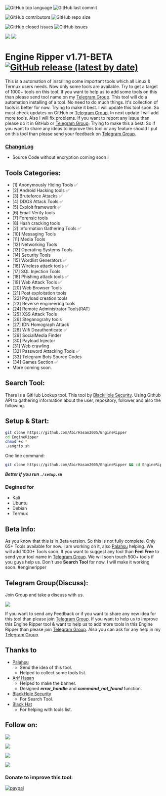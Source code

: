 ![GitHub top language](https://img.shields.io/github/languages/top/AbirHasan2005/EngineRipper)   ![GitHub last commit](https://img.shields.io/github/last-commit/AbirHasan2005/EngineRipper)

![GitHub contributors](https://img.shields.io/github/contributors/AbirHasan2005/EngineRipper)   ![GitHub repo size](https://img.shields.io/github/repo-size/AbirHasan2005/EngineRipper)

![GitHub closed issues](https://img.shields.io/github/issues-closed/AbirHasan2005/EngineRipper)   ![GitHub issues](https://img.shields.io/github/issues/AbirHasan2005/EngineRipper)

<a href="https://github.com/AbirHasan2005?tab=following"><img src="https://img.shields.io/github/followers/AbirHasan2005?style=social"></a>   <a href="https://github.com/AbirHasan2005/EngineRipper/network/members"><img src="https://img.shields.io/github/forks/AbirHasan2005/EngineRipper?style=social"></a>   

# Engine Ripper v1.71-BETA  [![GitHub release (latest by date)](https://img.shields.io/badge/release-v1.7--Beta-blue)](https://github.com/AbirHasan2005/EngineRipper/releases)

This is a automation of installing some important tools which all Linux & Termux users needs. Now only some tools are available. Try to get a target of 1000+ tools on this tool. If you want to help us to add some tools on this than please send tool name on my [Telegram Group](http://t.me/linux_repo). This tool will do a automation installing of a tool. No need to do much things. It's collection of tools is better for now. Trying to make it best. I will update this tool soon. So must check updates on GitHub or [Telegram Group](http://t.me/linux_repo). In next update I will add more tools. Also I will fix problems. If you want to report any issue than please do it in GitHub or [Telegram Group](http://t.me/linux_repo). Trying to make this a best. So if you want to share any ideas to improve this tool or any feature should I put on this tool than please send your feedback on [Telegram Group](http://t.me/linux_repo).

### [ChangeLog](https://github.com/AbirHasan2005/EngineRipper/releases/tag/v1.7-Beta)

- Source Code without encryption coming soon !

## Tools Categories:
- [1] Anonymously Hiding Tools ✅
- [2] Android Hacking tools ✅
- [3] Bruteforce Attacks ✅
- [4] DDOS Attack Tools ✅
- [5] Exploit framework ✅
- [6] Email Verify tools
- [7] Forensic tools
- [8] Hash cracking tools
- [2] Information Gathering Tools ✅
- [10] Messaging Tools
- [11] Media Tools
- [12] Networking Tools
- [13] Operating Systems Tools
- [14] Security Tools
- [15] Wordlist Generators ✅
- [16] Wireless attack tools ✅
- [17] SQL Injection Tools
- [18] Phishing attack tools ✅
- [19] Web Attack Tools ✅
- [20] Web Browser Tools
- [21] Post exploitation tools
- [22] Payload creation tools
- [23] Reverse engineering tools
- [24] Remote Administrator Tools(RAT)
- [25] XSS Attack Tools
- [26] Steganograhy tools
- [27] IDN Homograph Attack
- [28] Wifi Deauthenticate ✅
- [29] SocialMedia Finder
- [30] Payload Injector
- [31] Web crawling
- [32] Password Attacking Tools ✅
- [33] Telegram Bots Source Codes
- [34] Games Section ✅
- More coming soon.


## Search Tool:
There is a GitHub Lookup tool. This tool by [BlackHole Security](https://github.com/Gameye98/GINF). Using Github API to gathering information about the user, repository, follower and also the following.

## Setup & Start:
```bash
git clone https://github.com/AbirHasan2005/EngineRipper
cd EngineRipper
chmod +x *
./engrip.sh
```

One line command:
```bash
git clone https://github.com/AbirHasan2005/EngineRipper && cd EngineRipper && chmod +x * && ./engrip.sh
```
***Better if you run `./setup.sh`***

### Degined for
- Kali
- Ubuntu
- Debian
- Termux


## Beta Info:
As you know that this is in Beta version. So this is not fully complete. Only 65+ Tools available for now. I am working on it, also [Palahsu](https://github.com/palahsu) helping. We will add 1000+ Tools soon. If you want to suggest any tool than **Feel Free** to send your tool name in [Telegram Group](http://t.me/linux_repo). We will soon touch 500+ tools if you guys help us. Don't use **Search Tool** for now. I will make it working soon. #engineripper


## Telegram Group(Discuss):
Join Group and take a discuss with us.

<a href="https://t.me/linux_repo"><img src="https://img.shields.io/badge/Telegram-Join%20Telegram%20Group-blue.svg?logo=telegram"></a>

If you want to send any Feedback or if you want to share any new idea for this tool than please join [Telegram Group](http://t.me/linux_repo). If you want to help us to improve this Engine Ripper tool & want to help us to add more tools in this Engine Ripper than please join [Telegram Group](http://t.me/linux_repo). Also you can ask for any help in my [Telegram Group](http://t.me/linux_repo).


## Thanks to
- [Palahsu](https://github.com/palahsu)
	- Send the idea of this tool.
	- Helped to collect some tools list.
- [Arif Hasan](http://t.me/bash_lover)
	- Helped to make the banner.
	- Designed ***error_handle*** and ***command_not_found*** function.
- [BlackHole Security](https://github.com/Gameye98/GINF)
	- For Search Tool.
- [Black Hat](http://t.me/pubg_haxzoor)
	- For helping with tools list.


## Follow on:
<p align="left">
<a href="https://github.com/AbirHasan2005"><img src="https://img.shields.io/badge/GitHub-Follow%20on%20GitHub-inactive.svg?logo=github"></a>
</p>
<p align="left">
<a href="https://twitter.com/AbirHasan2005"><img src="https://img.shields.io/badge/Twitter-Follow%20on%20Twitter-informational.svg?logo=twitter"></a>
</p>
<p align="left">
<a href="https://facebook.com/AbirHasan2005"><img src="https://img.shields.io/badge/Facebook-Follow%20on%20Facebook-blue.svg?logo=facebook"></a>
</p>
<p align="left">
<a href="https://instagram.com/AbirHasan2005"><img src="https://img.shields.io/badge/Instagram-Follow%20on%20Instagram-important.svg?logo=instagram"></a>
</p>


### Donate to improve this tool:
[![paypal](https://www.paypalobjects.com/en_US/i/btn/btn_donateCC_LG.gif)](https://paypal.me/AbirHasan2005)
